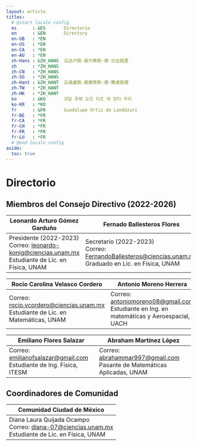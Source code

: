 ```yaml
---
layout: article
titles:
  # @start locale config
  es      : &ES       Directorio
  en      : &EN       Directory
  en-GB   : *EN
  en-US   : *EN
  en-CA   : *EN
  en-AU   : *EN
  zh-Hans : &ZH_HANS  瓜达卢佩·奥尔蒂斯·德·兰达祖里
  zh      : *ZH_HANS
  zh-CN   : *ZH_HANS
  zh-SG   : *ZH_HANS
  zh-Hant : &ZH_HANT  瓜達盧佩·奧爾蒂斯·德·蘭達祖裡
  zh-TW   : *ZH_HANT
  zh-HK   : *ZH_HANT
  ko      : &KO       과달 루페 오르 티즈 데 란다 주리
  ko-KR   : *KO
  fr      : &FR       Guadalupe Ortiz de Landázuri
  fr-BE   : *FR
  fr-CA   : *FR
  fr-CH   : *FR
  fr-FR   : *FR
  fr-LU   : *FR
  # @end locale config
aside:
  toc: true
---
```


# Directorio

## Miembros del Consejo Directivo (2022-2026)

| Leonardo Arturo Gómez Garduño | Fernado Ballesteros Flores | Vanessa Enríquez Hernández | 
| ---- | ---- | ---- |
|  Presidente (2022-2023) <br> Correo: [leonardo-konig@ciencias.unam.mx](mailto:leonardo-konig@ciencias.unam.mx)  <br> Estudiante de Lic. en Física, UNAM |  Secretario (2022-2023) <br> Correo: [FernandoBallesteros@ciencias.unam.mx](mailto:FernandoBallesteros@ciencias.unam.mx)  <br> Graduado en Lic. en Física, UNAM | Tesorera (2022-2023) <br> Correo: [vanessa.eh3108@gmail.com](mailto:vanessa.eh3108@gmail.com)  <br> Graduada en Ing. Física, UACH |


| Rocio Carolina Velasco Cordero | Antonio Moreno Herrera | Emilio Martínez Rivera | 
| ---- | ---- | ---- |
| Correo: [rocio.vcordero@ciencias.unam.mx](mailto:rocio.vcordero@ciencias.unam.mx)  <br> Estudiante de Lic. en Matemáticas, UNAM | Correo: [antoniomoreno08@gmail.com](mailto:antoniomoreno08@gmail.com)  <br> Estudiante en Ing. en matemáticas y Aeroespacial, UACH | Correo: [emiliomtzr.99@gmail.com](mailto:emiliomtzr.99@gmail.com)  <br> Graduada en Ing. Biomédica, UAQ |


| Emiliano Flores Salazar | Abraham Martínez López | 
| ---- | ---- |
| Correo: [emilianofsalazar@gmail.com](mailto:emilianofsalazar@gmail.com)  <br> Estudiante de Ing. Física, ITESM | Correo: [abrahammar997@gmail.com](mailto:abrahammar997@gmail.com)  <br> Pasante de Matemáticas Aplicadas, UNAM |


## Coordinadores de Comunidad
  
  
| Comunidad Ciudad de México |
| ---- |
| Diana Laura Quijada Ocampo <br> Correo: [diana-07@ciencias.unam.mx](mailto:diana-07@ciencias.unam.mx)  <br> Estudiante de Lic. en Física, UNAM | 

